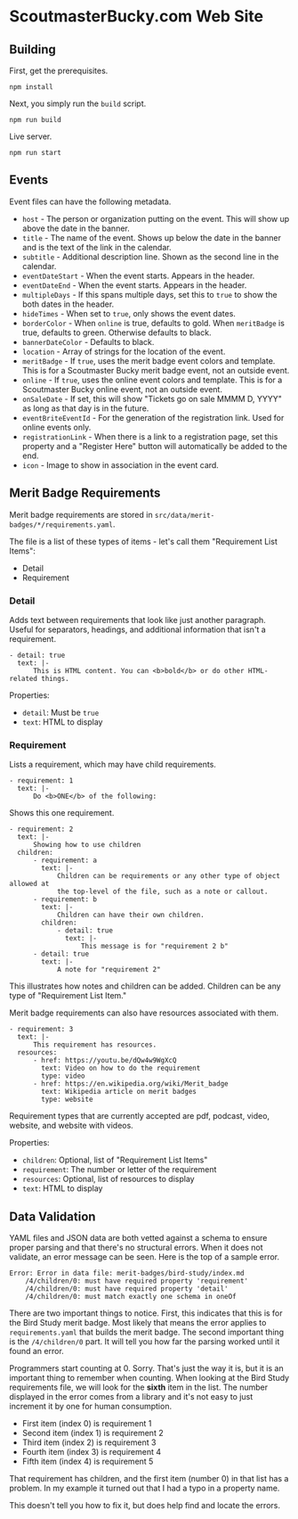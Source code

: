 # ScoutmasterBucky.com Web Site


## Building

First, get the prerequisites.

    npm install

Next, you simply run the `build` script.

    npm run build

Live server.

    npm run start


## Events

Event files can have the following metadata.

* `host` - The person or organization putting on the event. This will show up above the date in the banner.
* `title` - The name of the event. Shows up below the date in the banner and is the text of the link in the calendar.
* `subtitle` - Additional description line. Shown as the second line in the calendar.
* `eventDateStart` - When the event starts. Appears in the header.
* `eventDateEnd` - When the event starts. Appears in the header.
* `multipleDays` - If this spans multiple days, set this to `true` to show the both dates in the header.
* `hideTimes` - When set to `true`, only shows the event dates.
* `borderColor` - When `online` is true, defaults to gold. When `meritBadge` is true, defaults to green. Otherwise defaults to black.
* `bannerDateColor` - Defaults to black.
* `location` - Array of strings for the location of the event.
* `meritBadge` - If `true`, uses the merit badge event colors and template. This is for a Scoutmaster Bucky merit badge event, not an outside event.
* `online` - If `true`, uses the online event colors and template. This is for a Scoutmaster Bucky online event, not an outside event.
* `onSaleDate` - If set, this will show "Tickets go on sale MMMM D, YYYY" as long as that day is in the future.
* `eventBriteEventId` - For the generation of the registration link. Used for online events only.
* `registrationLink` - When there is a link to a registration page, set this property and a "Register Here" button will automatically be added to the end.
* `icon` - Image to show in association in the event card.


## Merit Badge Requirements

Merit badge requirements are stored in `src/data/merit-badges/*/requirements.yaml`.

The file is a list of these types of items - let's call them "Requirement List
Items":

* Detail
* Requirement


### Detail

Adds text between requirements that look like just another paragraph. Useful
for separators, headings, and additional information that isn't a requirement.

```
- detail: true
  text: |-
      This is HTML content. You can <b>bold</b> or do other HTML-related things.
```

Properties:

* `detail`: Must be `true`
* `text`: HTML to display


### Requirement

Lists a requirement, which may have child requirements.

```
- requirement: 1
  text: |-
      Do <b>ONE</b> of the following:
```

Shows this one requirement.

```
- requirement: 2
  text: |-
      Showing how to use children
  children:
      - requirement: a
        text: |-
            Children can be requirements or any other type of object allowed at
            the top-level of the file, such as a note or callout.
      - requirement: b
        text: |-
            Children can have their own children.
        children:
            - detail: true
              text: |-
                  This message is for "requirement 2 b"
      - detail: true
        text: |-
            A note for "requirement 2"
```

This illustrates how notes and children can be added. Children can be any type
of "Requirement List Item."

Merit badge requirements can also have resources associated with them.

```
- requirement: 3
  text: |-
      This requirement has resources.
  resources:
      - href: https://youtu.be/dQw4w9WgXcQ
        text: Video on how to do the requirement
        type: video
      - href: https://en.wikipedia.org/wiki/Merit_badge
        text: Wikipedia article on merit badges
        type: website
```

Requirement types that are currently accepted are pdf, podcast, video, website, and website with videos.

Properties:

* `children`: Optional, list of "Requirement List Items"
* `requirement`: The number or letter of the requirement
* `resources`: Optional, list of resources to display
* `text`: HTML to display


Data Validation
---------------

YAML files and JSON data are both vetted against a schema to ensure proper parsing and that there's no structural errors. When it does not validate, an error message can be seen. Here is the top of a sample error.

```
Error: Error in data file: merit-badges/bird-study/index.md
    /4/children/0: must have required property 'requirement'
    /4/children/0: must have required property 'detail'
    /4/children/0: must match exactly one schema in oneOf
```

There are two important things to notice. First, this indicates that this is for the Bird Study merit badge. Most likely that means the error applies to `requirements.yaml` that builds the merit badge. The second important thing is the `/4/children/0` part. It will tell you how far the parsing worked until it found an error.

Programmers start counting at 0. Sorry. That's just the way it is, but it is an important thing to remember when counting. When looking at the Bird Study requirements file, we will look for the **sixth** item in the list. The number displayed in the error comes from a library and it's not easy to just increment it by one for human consumption.

* First item (index 0) is requirement 1
* Second item (index 1) is requirement 2
* Third item (index 2) is requirement 3
* Fourth item (index 3) is requirement 4
* Fifth item (index 4) is requirement 5

That requirement has children, and the first item (number 0) in that list has a problem. In my example it turned out that I had a typo in a property name.

This doesn't tell you how to fix it, but does help find and locate the errors.
